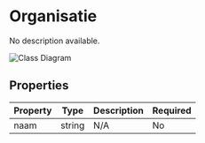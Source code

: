 # Organisatie

No description available.

![Class Diagram](https://github.com/CommonGateway/CustomerInteractionBundle/blob/docu/docs/schema/klant.organisatie.svg)

## Properties

| Property | Type | Description | Required |
|----------|------|-------------|----------|
| naam | string | N/A | No |
